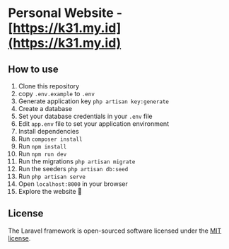 # Personal Website - [https://k31.my.id](https://k31.my.id)

## How to use

1. Clone this repository
2. copy `.env.example` to `.env`
3. Generate application key `php artisan key:generate`
4. Create a database
5. Set your database credentials in your `.env` file
6. Edit `app.env` file to set your application environment
7. Install dependencies
8. Run `composer install`
9. Run `npm install`
10. Run `npm run dev`
11. Run the migrations `php artisan migrate`
12. Run the seeders `php artisan db:seed`
13. Run `php artisan serve`
14. Open `localhost:8000` in your browser
15. Explore the website 🚀

## License

The Laravel framework is open-sourced software licensed under the [MIT license](https://opensource.org/licenses/MIT).
